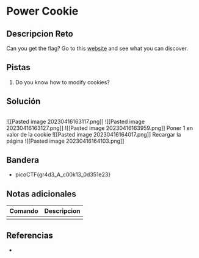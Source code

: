 # Power Cookie

## Descripcion Reto
Can you get the flag? Go to this [website](http://saturn.picoctf.net:57688/) and see what you can discover.

## Pistas
1. Do you know how to modify cookies?

## Solución
```bash
```
![[Pasted image 20230416163117.png]]
![[Pasted image 20230416163127.png]]
![[Pasted image 20230416163959.png]]
Poner 1 en valor de la cookie
![[Pasted image 20230416164017.png]]
Recargar la página
![[Pasted image 20230416164103.png]]

## Bandera
* picoCTF{gr4d3_A_c00k13_0d351e23}

## Notas adicionales
| Comando | Descripcion |
|---------|-------------|
|  |  |

## Referencias
- []()